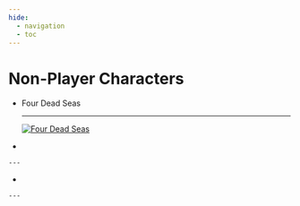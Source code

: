 ```yaml
---
hide:
  - navigation
  - toc
---
```


# Non-Player Characters

<div class="grid cards" markdown>

-   Four Dead Seas

    ---
    <a href="https://half-guinea-press.github.io/Nocturnal_Campaign/people/Four Dead Seas/"><img src="https://half-guinea-press.github.io/Nocturnal_Campaign/images/Four Dead Seas.jpg" alt="Four Dead Seas"></a>

-   

    ---
    
-   

    ---

</div>
